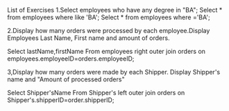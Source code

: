 List of Exercises
1.Select employees who have any degree in "BA";
Select * from employees where <ColumnName> like 'BA';
Select * from employees where <ColumnName> ='BA';

2.Display how many orders were processed by each employee.Display Employees Last Name, First name and amount of orders.

Select lastName,firstName
From employees right outer join orders on employees.employeeID=orders.employeeID;

3,Display how many orders were made by each Shipper. Display Shipper's name and "Amount of processed orders"

Select Shipper'sName
From Shipper's left outer join orders on Shipper's.shipperID=order.shipperID;
